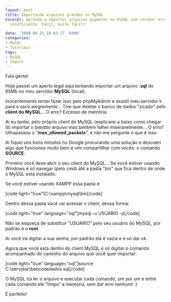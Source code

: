 ```yaml
---
layout: post
title: Importando arquivos grandes no MySQL
excerpt: Aprenda a importar arquivos gigantes no MySQL sem receber erros de memória
  insuficiente. Fácil, muito fácil!

date: '2009-09-25 18:03:17 -0300'
categories:
- MySQL
- Tutoriais
tags:
- MySQL
- Import
---
```

<p>Fala gente!</p>
<p>Hoje passei um aperto legal aqui tentando importar um arquivo <strong>.sql</strong> de 65Mb no meu servidor <strong>MySQL</strong> (local).</p>
<p>Inocentemente tentei fazer isso pelo phpMyAdmin e assisti meu servidor ir para o saco alegremente... Tive que deletar o banco de dados "zicado" pelo <strong>client do MySQL</strong>... O erro? Excesso de memória.</p>
<p>Aí eu tentei, pelo próprio client do MySQL (explicarei a baixo como chegar lá) importar o bendito arquivo mas também falhei miserávelmente... O erro? Ultrapassou o "<strong>max_allowed_packets</strong>", e não me pergunte o que é isso.</p>
<p>Ai fiquei uns bons minutos no Google procurando uma solução e descobri algo que funcionou muito bem e vim compartilhar com vocês: o comando <strong>SOURCE</strong>.</p>
<p>Primeiro você deve abrir o seu client do MySQL... Se você estiver usando Windows é só navegar (pelo cmd) até a pasta "bin" que fica dentro de onde o MySQL está instalado.</p>
<p>Se você estiver usando XAMPP essa pasta é:</p>

[code light="true"]C:\xampp\mysql\bin\[/code]

<p>Dentro dessa pasta você vai acessar o client, dessa forma:</p>

[code light="true" language="sql"]mysql -u USUARIO -p[/code]

<p>Não se esqueça de substituir "USUARIO" pelo seu usuário do MySQL, por padrão é o <strong>root</strong>.</p>
<p>Aí você irá digitar a sua senha, por padrão ela é vazia e é só dar ok.</p>
<p>Agora que você está dentro do client MySQL é só digitar o comando acompanhado do caminho do arquivo que você quer importar:</p>

[code light="true" language="sql"]source C:\servidor\bancodedados.sql[/code]

<p>O MySQL irá ler o arquivo e executar cada comando, um por um e entre cada comando ele "limpa" a memória, sem dar erro nenhum! :)</p>
<p>É perfeito!</p>
